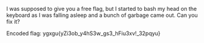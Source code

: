 I was supposed to give you a free flag, but I started to bash my head on the keyboard as I was falling asleep and a bunch of garbage came out. Can you fix it?

Encoded flag: ygxgu{yZi3ob_y4hS3w_gs3_hFiu3xv!_32pqyu}
